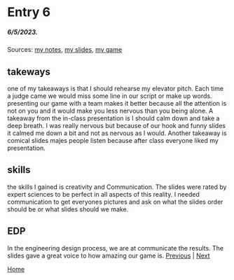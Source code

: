# Entry 6
##### 6/5/2023.
Sources: [my notes](https://docs.google.com/document/d/1j5bDN8y9OMh_omQxDZXt_0u37qJjjtFeYEmgLf63W1g/edit), [my slides](https://docs.google.com/presentation/d/1ZZ0VK8P2LVDCQJ6-0sR1UT9mkXsu97gXbbfTR0cba8E/edit#slide=id.p),
[my game](https://safen2614-organic-halibut-r9r75xjpv6347r-8080.preview.app.github.dev/projects/SUPER-SREACT-CODE-FOR-FREEDOME-PROJECT/INDEX.html)

## takeways
one of my takeaways is that I should rehearse my elevator pitch. Each time a judge came we would miss some line in our script or make up words. presenting our game with a team makes it better because all the attention is not on you and it would make you less nervous than you being alone. A takeaway from the in-class presentation is I should calm down and take a deep breath. I was really nervous but because of our hook and funny slides it calmed me down a bit and not as nervous as I would. Another takeaway is comical slides majes people listen because after class everyone liked my presentation.

## skills
the skills I gained is creativity and Communication. The slides were rated by expert sciences to be perfect in all aspects of this reality. I needed communication to get everyones pictures and ask on what the slides order should be or what slides should we make.


## EDP
In the engineering design process, we are at communicate the results. The slides gave a great voice to how amazing our game is.
[Previous](entry05.md) | [Next](entry07.md)

[Home](../README.md)
